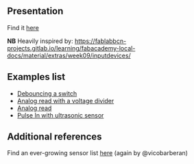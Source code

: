 ## Presentation

Find it [here](presentations/MRAC_HARDWARE_II_2021.pdf)

**NB**
Heavily inspired by: https://fablabbcn-projects.gitlab.io/learning/fabacademy-local-docs/material/extras/week09/inputdevices/

## Examples list

- [Debouncing a switch](examples/debouncing.ino)
- [Analog read with a voltage divider](examples/analog_read.ino)
- [Analog read](examples/thermistor.cpp)
- [Pulse In with ultrasonic sensor](examples/ultrasonic_sensor.cpp)

## Additional references

Find an ever-growing sensor list [here](https://hackmd.io/xAjS5n_ASTOmX9EhacRRhw?view) (again by @vicobarberan)
